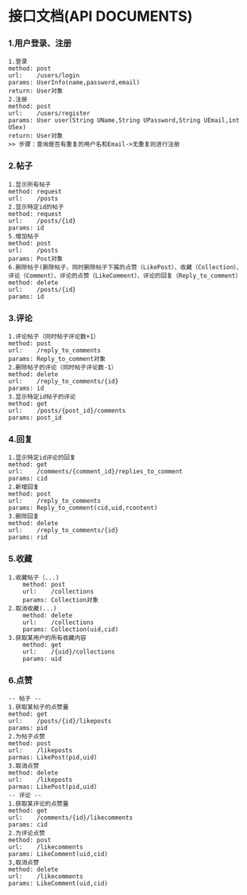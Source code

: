 # 接口文档(API DOCUMENTS)
### 1.用户登录、注册
    1.登录
    method: post
    url:    /users/login
    params: UserInfo(name,password,email)
    return: User对象
    2.注册
    method: post
    url:    /users/register
    params: User user(String UName,String UPassword,String UEmail,int USex)
    return: User对象
    >> 步骤：查询是否有重复的用户名和Email->无重复则进行注册
### 2.帖子
    1.显示所有帖子
    method: request
    url:    /posts
    2.显示特定id的帖子
    method: request
    url:    /posts/{id}
    params: id
    5.增加帖子
    method: post
    url:    /posts
    params: Post对象
    6.删除帖子(删除帖子，同时删除帖子下属的点赞（LikePost）、收藏（Collection）、
    评论（Comment）、评论的点赞（LikeComment）、评论的回复（Reply_to_comment）
    method: delete
    url:    /posts/{id}
    params: id
### 3.评论
    1.评论帖子（同时帖子评论数+1）
    method: post
    url:    /reply_to_comments
    params: Reply_to_comment对象
    2.删除帖子的评论（同时帖子评论数-1）
    method: delete
    url:    /reply_to_comments/{id}
    params: id
    3.显示特定id帖子的评论
    method: get
    url:    /posts/{post_id}/comments
    params: post_id
### 4.回复
    1.显示特定id评论的回复
    method: get
    url:    /comments/{comment_id}/replies_to_comment
    params: cid
    2.新增回复
    method: post
    url:    /reply_to_comments
    params: Reply_to_comment(cid,uid,rcontent)
    3.删除回复
    method: delete
    url:    /reply_to_comments/{id}
    params: rid
    
### 5.收藏
    1.收藏帖子（...)
        method: post
        url:    /collections
        params: Collection对象
    2.取消收藏(...)
        method: delete
        url:    /collections
        params: Collection(uid,cid)
    3.获取某用户的所有收藏内容
        method: get
        url:    /{uid}/collections
        params: uid
    
### 6.点赞
    -- 帖子 --
    1.获取某帖子的点赞量
    method: get
    url:    /posts/{id}/likeposts
    params: pid
    2.为帖子点赞
    method: post
    url:    /likeposts
    parmas: LikePost(pid,uid)
    3.取消点赞
    method: delete
    url:    /likeposts
    parmas: LikePost(pid,uid)
    -- 评论 --
    1.获取某评论的点赞量
    method: get
    url:    /comments/{id}/likecomments
    params: cid
    2.为评论点赞
    method: post
    url:    /likecomments
    params: LikeComment(uid,cid)
    3,取消点赞
    method: delete
    url:    /likecomments
    params: LikeComment(uid,cid)